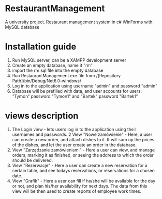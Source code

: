 # RestaurantManagement
 A university project. Restaurant management system in c# WinForms with MySQL database
# Installation guide
 1. Run MySQL server, can be a XAMPP development server
 2. Create an empty database, name it "rm"
 3. import the rm.sql file into the empty database
 4. Run RestaurantManagement.exe file from /[Repository Path]/bin/Debug/Net6.0-windows/
 5. Log in to the application using username "admin" and password "admin"
 6. Database will be prefilled with data, and user accounts for users: "Tymon" password "Tymon1" and "Bartek" password "Bartek1"
# views description
 1. The Login view - lets users log in to the application using their usernames and passwords.
 2 View "Nowe zamówienie" - Here, a user can create a new order, and attach dishes to it. It will sum up the prices of the dishes, and let the user create an order in the database.
 3. View "Zarządzanie zamówieniami" - Here a user can view, and manage orders, marking it as finished, or seeing the address to which the order should be delivered.
 4. View "Rezerwacje" - Here a user can create a new reservation for a certain table, and see todays reservations, or reservations for a chosen date.
 5. View "Grafik" - Here a user can fill if he/she will be available for the day or not, and plan his/her availability for next days. The data from this view will be then used to create reports of employee work times.
